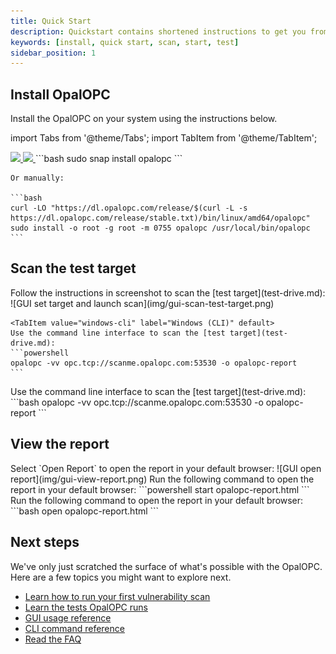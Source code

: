 ```yaml
---
title: Quick Start
description: Quickstart contains shortened instructions to get you from zero to hero with OPC UA security testing.
keywords: [install, quick start, scan, start, test]
sidebar_position: 1
---
```


## Install OpalOPC

Install the OpalOPC on your system using the instructions below.

import Tabs from '@theme/Tabs';
import TabItem from '@theme/TabItem';

<Tabs groupId="operating-systems">
  <TabItem value="windows" label="Windows" default>
<a href="https://apps.microsoft.com/detail/OpalOPC/9N89VWR0GK7H?launch=true
	&mode=mini">
	<img src="https://get.microsoft.com/images/en-gb%20dark.svg" width="200"/>
</a>
  </TabItem>
  <TabItem value="windows-cli" label="Windows (CLI)" default>
<a href="https://apps.microsoft.com/detail/OpalOPC/9N89VWR0GK7H?launch=true
	&mode=mini">
	<img src="https://get.microsoft.com/images/en-gb%20dark.svg" width="200"/>
</a>
  </TabItem>
  <TabItem value="linux" label="Linux">
    ```bash
    sudo snap install opalopc
    ```

    Or manually:
    
    ```bash
    curl -LO "https://dl.opalopc.com/release/$(curl -L -s https://dl.opalopc.com/release/stable.txt)/bin/linux/amd64/opalopc"
    sudo install -o root -g root -m 0755 opalopc /usr/local/bin/opalopc
    ```
  </TabItem>
</Tabs>

## Scan the test target

<Tabs groupId="operating-systems">
  <TabItem value="windows" label="Windows" default>
  Follow the instructions in screenshot to scan the [test target](test-drive.md):
  ![GUI set target and launch scan](img/gui-scan-test-target.png)
  </TabItem>

    <TabItem value="windows-cli" label="Windows (CLI)" default>
    Use the command line interface to scan the [test target](test-drive.md):
    ```powershell
    opalopc -vv opc.tcp://scanme.opalopc.com:53530 -o opalopc-report
    ```
  </TabItem>
  <TabItem value="linux" label="Linux">
  Use the command line interface to scan the [test target](test-drive.md):
    ```bash
    opalopc -vv opc.tcp://scanme.opalopc.com:53530 -o opalopc-report
    ```
  </TabItem>
</Tabs>


## View the report

<Tabs groupId="operating-systems">
  <TabItem value="windows" label="Windows" default>
  Select `Open Report` to open the report in your default browser:
  ![GUI open report](img/gui-view-report.png)
  </TabItem>
    <TabItem value="windows-cli" label="Windows (CLI)" default>
    Run the following command to open the report in your default browser:
    ```powershell
    start opalopc-report.html
    ```
  </TabItem>
  <TabItem value="linux" label="Linux">
  Run the following command to open the report in your default browser:
    ```bash
    open opalopc-report.html
    ```
  </TabItem>
</Tabs>

## Next steps

We've only just scratched the surface of what's possible with the OpalOPC.
Here are a few topics you might want to explore next.

* [Learn how to run your first vulnerability scan](../tutorials/first-vulnerability-scan.md)
* [Learn the tests OpalOPC runs](../faq.md#what-kind-of-tests-does-opalopc-run)
* [GUI usage reference](../gui-reference.md)
* [CLI command reference](../cli-command-reference.md)
* [Read the FAQ](../faq.md)
